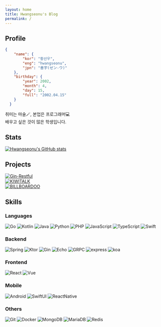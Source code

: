 ```yaml
---
layout: home
title: Hwangseonu's Blog
permalink: /
---
```


## Profile
```json
{
    "name": {
        "kor": "황선우",
        "eng": "hwangseonu",
        "jpn": "善宇(ゼン-ウ)"
    },
    "birthday": {
        "year": 2002,
        "month": 4,
        "day": 15,
        "full": "2002.04.15"
    }
  }
```

취미는 마술🪄, 본업은 프로그래머💻  
배우고 싶은 것이 많은 학생입니다.

## Stats
[![Hwangseonu's GitHub stats](https://github-readme-stats.vercel.app/api?username=hwangseonu&show_icons=true&theme=radical)](https://github.com/hwangseonu)

## Projects

[![Gin-Restful](https://img.shields.io/badge/GinRestful-29BEB0?style=for-the-badge&logo=go&logoColor=fff)](https://github.com/hwangseonu/gin-restful)  
[![KIWITALK](https://img.shields.io/badge/KIWITALK-F0DB4F?style=for-the-badge&logo=JavaScript&logoColor=fff)](https://github.com/KiwiTalk/KiwiTalk)  
[![BILLBOARDOO](https://img.shields.io/badge/BILLBOARDOO-EF4444?style=for-the-badge&logo=React&logoColor=fff)](https://github.com/hwangseonu/libre-billboardoo-frontend)  

## Skills

### Languages
![Go](https://img.shields.io/badge/Go-29BEB0?style=for-the-badge&logo=go&logoColor=fff)
![Kotlin](https://img.shields.io/badge/Kotlin-B125EA?style=for-the-badge&logo=kotlin&logoColor=fff)
![Java](https://img.shields.io/badge/Java-f89820?style=for-the-badge&logo=openjdk&logoColor=fff)
![Python](https://img.shields.io/badge/Python-306998?style=for-the-badge&logo=python&logoColor=fff)
![PHP](https://img.shields.io/badge/Php-8993be?style=for-the-badge&logo=php&logoColor=fff)
![JavaScript](https://img.shields.io/badge/JavaScript-F0DB4F?style=for-the-badge&logo=javascript&logoColor=fff)
![TypeScript](https://img.shields.io/badge/TypeScript-007acc?style=for-the-badge&logo=typescript&logoColor=fff)
![Swift](https://img.shields.io/badge/Swift-dd5f28?style=for-the-badge&logo=swift&logoColor=fff)

### Backend
![Spring](https://img.shields.io/badge/Spring-5e8d5a?style=for-the-badge&logo=spring&logoColor=fff)
![Ktor](https://img.shields.io/badge/Ktor-B125EA?style=for-the-badge&logo=kotlin&logoColor=fff)
![Gin](https://img.shields.io/badge/gin-29BEB0?style=for-the-badge&logo=go&logoColor=fff)
![Echo](https://img.shields.io/badge/echo-29BEB0?style=for-the-badge&logo=go&logoColor=fff)
![GRPC](https://img.shields.io/badge/gRPC-29BEB0?style=for-the-badge&logo=go&logoColor=fff)
![express](https://img.shields.io/badge/express-3c873a?style=for-the-badge&logo=express&logoColor=fff)
![koa](https://img.shields.io/badge/koa-EF4444?style=for-the-badge&logo=koa&logoColor=fff)

### Frontend
![React](https://img.shields.io/badge/React-61DBFB?style=for-the-badge&logo=react&logoColor=fff)
![Vue](https://img.shields.io/badge/Vue-41b883?style=for-the-badge&logo=vuedotjs&logoColor=fff)

### Mobile
![Android](https://img.shields.io/badge/Android-3DDC84?style=for-the-badge&logo=android&logoColor=fff)
![SwiftUI](https://img.shields.io/badge/SwiftUI-dd5f28?style=for-the-badge&logo=swift&logoColor=fff)
![ReactNative](https://img.shields.io/badge/ReactNative-61DBFB?style=for-the-badge&logo=React&logoColor=fff)

### Others
![Git](https://img.shields.io/badge/Git-f1502f?style=for-the-badge&logo=Git&logoColor=fff)
![Docker](https://img.shields.io/badge/Docker-0db7ed?style=for-the-badge&logo=Docker&logoColor=fff)
![MongoDB](https://img.shields.io/badge/MongoDB-4db33d?style=for-the-badge&logo=MongoDB&logoColor=fff)
![MariaDB](https://img.shields.io/badge/MariaDB-00758f?style=for-the-badge&logo=MariaDB&logoColor=fff)
![Redis](https://img.shields.io/badge/Redis-d82c20?style=for-the-badge&logo=Redis&logoColor=fff)
